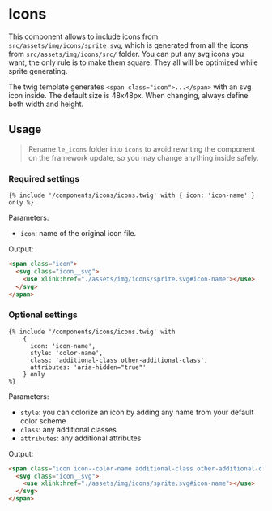 # Icons

This component allows to include icons from `src/assets/img/icons/sprite.svg`, which is generated from all the icons from `src/assets/img/icons/src/` folder. You can put any svg icons you want, the only rule is to make them square. They all will be optimized while sprite generating.

The twig template generates `<span class="icon">...</span>` with an svg icon inside. The default size is 48x48px. When changing, always define both width and height.

## Usage

> Rename `le_icons` folder into `icons` to avoid rewriting the component on the framework update, so you may change anything inside safely.

### Required settings

```twig
{% include '/components/icons/icons.twig' with { icon: 'icon-name' } only %}
```

Parameters:

- `icon`: name of the original icon file.

Output:

```html
<span class="icon">
  <svg class="icon__svg">
    <use xlink:href="./assets/img/icons/sprite.svg#icon-name"></use>
  </svg>  
</span>  
```

### Optional settings

```twig
{% include '/components/icons/icons.twig' with 
    { 
      icon: 'icon-name', 
      style: 'color-name', 
      class: 'additional-class other-additional-class',
      attributes: 'aria-hidden="true"' 
    } only
%}
```

Parameters:

- `style`: you can colorize an icon by adding any name from your default color scheme
- `class`: any additional classes
- `attributes`: any additional attributes

Output:

```html
<span class="icon icon--color-name additional-class other-additional-class" aria-hidden="true">
  <svg class="icon__svg">
    <use xlink:href="./assets/img/icons/sprite.svg#icon-name"></use>
  </svg>  
</span>
```
